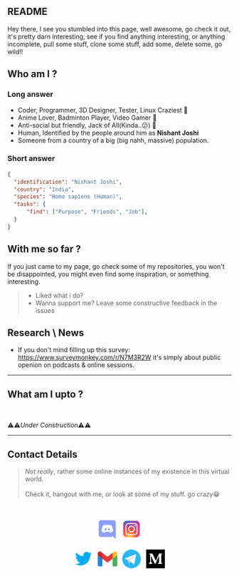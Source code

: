## README 
Hey there, I see you stumbled into this page, well awesome, go check it out, it's pretty darn interesting, see if you find anything interesting, or anything incomplete, pull some stuff, clone some stuff, add some, delete some, go wild!!

## Who am I ?
### Long answer
- Coder, Programmer, 3D Designer, Tester, Linux Craziest 🤖
- Anime Lover, Badminton Player, Video Gamer 👾
- Anti-social but friendly, Jack of All(Kinda..😕) 🦕
- Human, Identified by the people around him as **Nishant Joshi**
- Someone from a country of a big (big nahh, massive) population.
### Short answer
```json
{
  "identification": "Nishant Joshi",
  "country": "India",
  "species": "Homo sapiens (Human)",
  "tasks": {
      "find": ["Purpose", "Friends", "Job"],
  }
}
```
## With me so far ?
If you just came to my page, go check some of my repositories, you won't be disappointed, you might even find some inspiration, or something interesting.
<br>
> - Liked what i do?
> - Wanna support me?
> Leave some constructive feedback in the issues
<!-- > If you could be so kind ...

<a href="https://www.buymeacoffee.com/nishantjoshi" title="Buy me a coffee"><img src="./assets/images/buymeacoffee.png" width="140vw"></a> -->

## Research \ News
- If you don't mind filling up this survey: https://www.surveymonkey.com/r/N7M3R2W it's simply about public openion on podcasts & online sessions.

---
## What am I upto ?
<br>

⚠⚠*Under Construction*⚠⚠

<!---
NishantJoshi00/NishantJoshi00 is a ✨ special ✨ repository because its `README.md` (this file) appears on your GitHub profile.
You can click the Preview link to take a look at your changes.
--->

---
## Contact Details
> *Not really*, rather some online instances of my existence in this virtual world.
> <br>
> <br>
> Check it, hangout with me, or look at some of my stuff. go crazy😁

<br>
<p align="center">
  <a href="https://discordapp.com/users/595165712281239569" title="Discord"><img src="./assets/images/discord.png" width="50vw"></a>
  <a href="https://www.instagram.com/nishantjosh" title="Instagram"><img src="./assets/images/instagram.png" width="50vw"></a>
</p>

<p align="center">
  <a href="https://twitter.com/joshinishant_1" title="Twitter"><img src="./assets/images/twitter.png" width="50vw"></a>
  <a href="mailto:nishantjo.12@gmail.com" title="Gmail"><img src="./assets/images/gmail.png" width="50vw"></a>
  <a href="https://t.me/NishantJ0shi" title="Telegram"><img src="./assets/images/telegram.png" width="50vw"></a>
  <a href="https://joshinishant.medium.com/" title="Medium"><img src="./assets/images/medium.png" width="50vw"></a>
</p>

